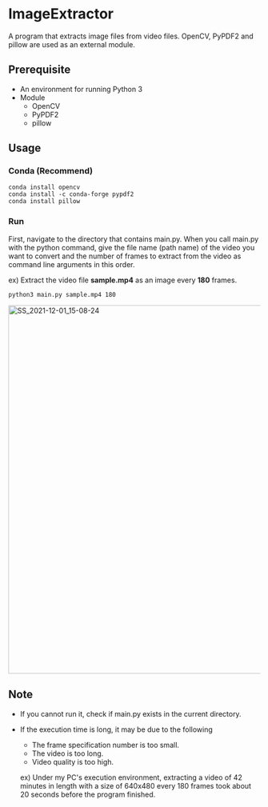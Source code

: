 # ImageExtractor

A program that extracts image files from video files. OpenCV, PyPDF2 and pillow are used as an external module.

## Prerequisite

- An environment for running Python 3
- Module
    - OpenCV
    - PyPDF2
    - pillow

## Usage

### Conda (Recommend)

```
conda install opencv
conda install -c conda-forge pypdf2  
conda install pillow
```

### Run
First, navigate to the directory that contains main.py. When you call main.py with the python command, give the file name (path name) of the video you want to convert and the number of frames to extract from the video as command line arguments in this order.


ex) Extract the video file **sample.mp4** as an image every **180**
frames.

```
python3 main.py sample.mp4 180
```
<img width="737" alt="SS_2021-12-01_15-08-24" src="https://user-images.githubusercontent.com/55102558/144181190-d42424a9-42cc-459c-b2ba-4f4173f4fd4b.png">

## Note

- If you cannot run it, check if main.py exists in the current directory.
- If the execution time is long, it may be due to the following
    - The frame specification number is too small.
    - The video is too long.
    - Video quality is too high.

  ex) Under my PC's execution environment, extracting a video of 42 minutes in length with a size of 640x480 every 180
  frames took about 20 seconds before the program finished.

